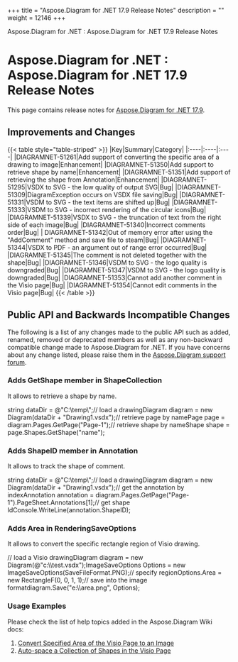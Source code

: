 +++
title = "Aspose.Diagram for .NET 17.9 Release Notes" 
description = "" 
weight = 12146 
+++

Aspose.Diagram for .NET : Aspose.Diagram for .NET 17.9 Release Notes  

# Aspose.Diagram for .NET : Aspose.Diagram for .NET 17.9 Release Notes


This page contains release notes for [Aspose.Diagram for .NET 17.9](https://www.nuget.org/packages/Aspose.Diagram/17.9.0).

## Improvements and Changes

{{< table style="table-striped" >}}
|Key|Summary|Category|
|:----|:----|:----|
|DIAGRAMNET-51261|Add support of converting the specific area of a drawing to image|Enhancement|
|DIAGRAMNET-51350|Add support to retrieve shape by name|Enhancement|
|DIAGRAMNET-51351|Add support of retrieving the shape from Annotation|Enhancement|
|DIAGRAMNET-51295|VSDX to SVG - the low quality of output SVG|Bug|
|DIAGRAMNET-51309|DiagramException occurs on VSDX file saving|Bug|
|DIAGRAMNET-51331|VSDM to SVG - the text items are shifted up|Bug|
|DIAGRAMNET-51333|VSDM to SVG - incorrect rendering of the circular icons|Bug|
|DIAGRAMNET-51339|VSDX to SVG - the truncation of text from the right side of each image|Bug|
|DIAGRAMNET-51340|Incorrect comments order|Bug|
| DIAGRAMNET-51342|Out of memory error after using the "AddComment" method and save file to steam|Bug|
|DIAGRAMNET-51344|VSDX to PDF - an argument out of range error occurred|Bug|
|DIAGRAMNET-51345|The comment is not deleted together with the shape|Bug|
|DIAGRAMNET-51346|VSDM to SVG - the logo quality is downgraded|Bug|
|DIAGRAMNET-51347|VSDM to SVG - the logo quality is downgraded|Bug|
|DIAGRAMNET-51353|Cannot add another comment in the Visio page|Bug|
|DIAGRAMNET-51354|Cannot edit comments in the Visio page|Bug|
{{< /table >}}

## Public API and Backwards Incompatible Changes

The following is a list of any changes made to the public API such as added, renamed, removed or deprecated members as well as any non-backward compatible change made to Aspose.Diagram for .NET. If you have concerns about any change listed, please raise them in the [Aspose.Diagram support forum](https://forum.aspose.com/c/diagram).

### Adds GetShape member in ShapeCollection 

It allows to retrieve a shape by name.

string dataDir = @"C:\\temp\\";// load a drawingDiagram diagram = new Diagram(dataDir + "Drawing1.vsdx");// retrieve page by namePage page = diagram.Pages.GetPage("Page-1");// retrieve shape by nameShape shape = page.Shapes.GetShape("name");

### Adds ShapeID member in Annotation

It allows to track the shape of comment.

string dataDir = @"C:\\temp\\";// load a drawingDiagram diagram = new Diagram(dataDir + "Drawing1.vsdx");// get the annotation by indexAnnotation annotation = diagram.Pages.GetPage("Page-1").PageSheet.Annotations\[1\];// get shape IdConsole.WriteLine(annotation.ShapeID);

### Adds Area in RenderingSaveOptions

It allows to convert the specific rectangle region of Visio drawing.

// load a Visio drawingDiagram diagram = new Diagram(@"c:\\\\test.vsdx");ImageSaveOptions Options = new ImageSaveOptions(SaveFileFormat.PNG);// specify regionOptions.Area = new RectangleF(0, 0, 1, 1);// save into the image formatdiagram.Save("e:\\\\area.png", Options);

### Usage Examples

Please check the list of help topics added in the Aspose.Diagram Wiki docs: 

1.  [Convert Specified Area of the Visio Page to an Image](https://docs2.aspose.com/diagram/net/developerguide/working+with+images#workingwithimages-convertspecifiedareaofthevisiopagetoanimage)
2.  [Auto-space a Collection of Shapes in the Visio Page](https://docs2.aspose.com/diagram/net/developerguide/workingwithpages/auto-space+a+collection+of+shapes+in+the+visio+page)

